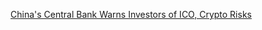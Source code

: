 [China's Central Bank Warns Investors of ICO, Crypto Risks](https://cointelegraph.com/news/chinas-central-bank-warns-investors-of-ico-crypto-risks)